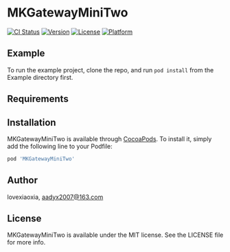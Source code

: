 # MKGatewayMiniTwo

[![CI Status](https://img.shields.io/travis/lovexiaoxia/MKGatewayMiniTwo.svg?style=flat)](https://travis-ci.org/lovexiaoxia/MKGatewayMiniTwo)
[![Version](https://img.shields.io/cocoapods/v/MKGatewayMiniTwo.svg?style=flat)](https://cocoapods.org/pods/MKGatewayMiniTwo)
[![License](https://img.shields.io/cocoapods/l/MKGatewayMiniTwo.svg?style=flat)](https://cocoapods.org/pods/MKGatewayMiniTwo)
[![Platform](https://img.shields.io/cocoapods/p/MKGatewayMiniTwo.svg?style=flat)](https://cocoapods.org/pods/MKGatewayMiniTwo)

## Example

To run the example project, clone the repo, and run `pod install` from the Example directory first.

## Requirements

## Installation

MKGatewayMiniTwo is available through [CocoaPods](https://cocoapods.org). To install
it, simply add the following line to your Podfile:

```ruby
pod 'MKGatewayMiniTwo'
```

## Author

lovexiaoxia, aadyx2007@163.com

## License

MKGatewayMiniTwo is available under the MIT license. See the LICENSE file for more info.
